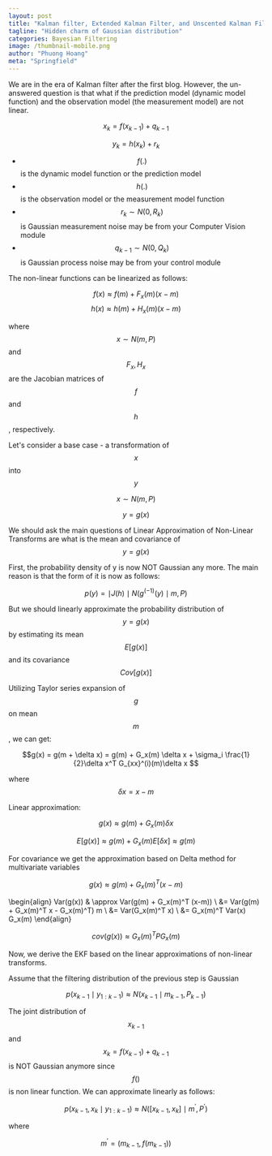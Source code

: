 ```yaml
---
layout: post
title: "Kalman filter, Extended Kalman Filter, and Unscented Kalman Filter - Part 2"
tagline: "Hidden charm of Gaussian distribution"
categories: Bayesian Filtering
image: /thumbnail-mobile.png
author: "Phuong Hoang"
meta: "Springfield"
---
```


We are in the era of Kalman filter after the first blog. However, the un-answered question is that what if the prediction model (dynamic model function) and the observation model (the measurement model) are not linear.

$$ x_k = f(x_{k-1}) + q_{k-1}$$

$$ y_k = h(x_k) + r_k $$

* $$f(.)$$ is the dynamic model function or the prediction model
* $$h(.)$$ is the observation model or the measurement model function
* $$r_k \sim N(0, R_k)$$ is Gaussian measurement noise may be from your Computer Vision module
* $$q_{k-1} \sim N(0, Q_k)$$ is Gaussian process noise may be from your control module

The non-linear functions can be linearized as follows:

$$ f(x) \approx f(m) + F_x(m) (x-m) $$
$$ h(x) \approx h(m) + H_x(m) (x-m) $$

where $$x \sim N(m, P) $$ and $$F_x, H_x$$ are the Jacobian matrices of $$f$$ and $$h$$, respectively.

Let's consider a base case - a transformation of $$x$$ into $$y$$

$$ x \sim N(m,P)$$

$$ y = g(x)$$

We should ask the main questions of Linear Approximation of Non-Linear Transforms are what is the mean and covariance of $$y = g(x)$$

First, the probability density of y is now NOT Gaussian any more. The main reason is that the form of it is now as follows:

$$p(y) = \mid J(h)\mid N(g^(-1)(y) \mid m, P)$$

But we should linearly approximate the probability distribution of $$y = g(x)$$ by estimating its mean $$E[g(x)]$$ and its covariance $$Cov[g(x)]$$

Utilizing Taylor series expansion of $$g$$ on mean $$m$$, we can get:

$$g(x) = g(m + \delta x) = g(m) + G_x(m) \delta x + \sigma_i \frac{1}{2}\delta x^T G_{xx}^(i)(m)\delta x $$

where $$\delta x = x-m $$

Linear approximation:

$$ g(x) \approx g(m) + G_x(m)\delta x$$

$$ E[g(x)] \approx g(m) + G_x(m) E[ \delta x] \approx g(m)$$

For covariance we get the approximation based on Delta method for multivariate variables

$$g(x) \approx g(m) + G_x(m)^T (x-m)$$


\begin{align} Var(g(x)) & \approx Var(g(m) + G_x(m)^T (x-m)) \\ &= Var(g(m) + G_x(m)^T x - G_x(m)^T) m \\ &= Var(G_x(m)^T x) \\ &= G_x(m)^T Var(x) G_x(m) \end{align}

$$cov(g(x)) \approx G_x(m)^T P G_x(m) $$

Now,  we derive the EKF based on the linear approximations of non-linear transforms.

Assume that the filtering distribution of the previous step is Gaussian

$$p(x_{k-1} \mid y_{1:k-1})  \approx N(x_{k-1} \mid m_{k-1}, P_{k-1}) $$

The joint distribution of $$x_{k-1}$$ and $$x_k = f(x_{k-1}) + q_{k-1}$$ is NOT Gaussian anymore since $$f()$$ is non linear function. We can approximate linearly as follows:

$$ p(x_{k-1}, x_k \mid y_{1:k-1}) \approx N( \left [ x_{k-1}, x_k \right ] \mid m^{'}, P^{'})$$

where

$$m^{'} = \left ( m_{k-1}, f(m_{k-1}) \right )$$
